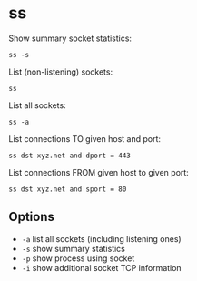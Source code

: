 # ss

Show summary socket statistics:

`ss -s`

List (non-listening) sockets:

`ss`

List all sockets:

`ss -a`

List connections TO given host and port:

`ss dst xyz.net and dport = 443`

List connections FROM given host to given port:

`ss dst xyz.net and sport = 80`

## Options

* `-a` list all sockets (including listening ones)
* `-s` show summary statistics
* `-p` show process using socket
* `-i` show additional socket TCP information
